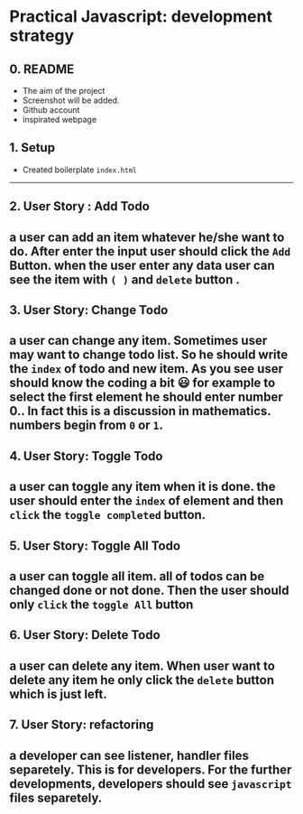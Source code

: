 # Practical Javascript: development strategy

## 0. README

* The aim of the project
* Screenshot will be added.
* Github account 
* inspirated webpage


## 1. Setup

* Created boilerplate `index.html`
---------------------------------------------------------------------
## 2. User Story : Add Todo  
a user can add an item whatever he/she want to do. After enter the input user should click the `Add` Button.
when the user enter any data user can see the item with `( )` and `delete` button .
---------------------------------------------------------------
## 3. User Story: Change Todo  
a user can change any item. Sometimes user may want to change todo list. So he should write the `index` of todo and new item.
As you see user should know the coding a bit :smiley: for example to select the first element he should enter number 0..
In fact this is a discussion in mathematics. numbers begin from `0` or `1`.
---------------------------------
## 4. User Story: Toggle Todo  
a user can toggle any item when it is done. the user should enter the `index` of element and then `click` the `toggle completed` button.
---------------------------------
## 5. User Story: Toggle All Todo  
a user can toggle all item. all of todos can be changed done or not done. Then the user should only `click` the `toggle All` button
---------------------------------
## 6. User Story: Delete Todo  
a user can delete any item. When user want to delete any item he only click the `delete` button which is just left.
---------------------------------
## 7. User Story: refactoring  
a developer can see listener, handler files separetely. This is for developers. For the further developments, developers should see `javascript`
files separetely.
---------------------------------
